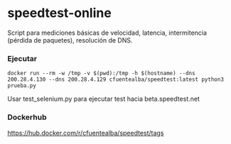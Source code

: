 # speedtest-online
Script para mediciones básicas de velocidad, latencia, intermitencia (pérdida de paquetes), resolución de DNS.

### Ejecutar

```shell
docker run --rm -w /tmp -v $(pwd):/tmp -h $(hostname) --dns 200.28.4.130 --dns 200.28.4.129 cfuentealba/speedtest:latest python3 prueba.py
```

Usar test\_selenium.py para ejecutar test hacia beta.speedtest.net

### Dockerhub
https://hub.docker.com/r/cfuentealba/speedtest/tags
